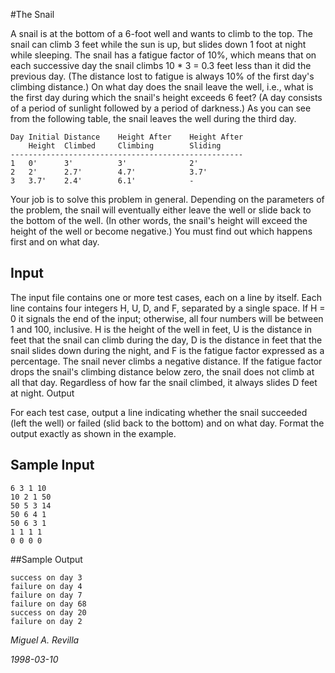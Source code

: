 #The Snail 

A snail is at the bottom of a 6-foot well and wants to climb to the top. The snail can climb 3 feet while the sun is up, but slides down 1 foot at night while sleeping. The snail has a fatigue factor of 10%, which means that on each successive day the snail climbs 10 * 3 = 0.3 feet less than it did the previous day. (The distance lost to fatigue is always 10% of the first day's climbing distance.) On what day does the snail leave the well, i.e., what is the first day during which the snail's height exceeds 6 feet? (A day consists of a period of sunlight followed by a period of darkness.) As you can see from the following table, the snail leaves the well during the third day.

	Day	Initial	Distance	Height After	Height After
		Height	Climbed		Climbing		Sliding
	----------------------------------------------------
	1	0'		3'			3'	 			2'
	2	2'		2.7'		4.7'			3.7'
	3	3.7'	2.4'		6.1'			-

Your job is to solve this problem in general. Depending on the parameters of the problem, the snail will eventually either leave the well or slide back to the bottom of the well. (In other words, the snail's height will exceed the height of the well or become negative.) You must find out which happens first and on what day.

## Input 

The input file contains one or more test cases, each on a line by itself. Each line contains four integers H, U, D, and F, separated by a single space. If H = 0 it signals the end of the input; otherwise, all four numbers will be between 1 and 100, inclusive. H is the height of the well in feet, U is the distance in feet that the snail can climb during the day, D is the distance in feet that the snail slides down during the night, and F is the fatigue factor expressed as a percentage. The snail never climbs a negative distance. If the fatigue factor drops the snail's climbing distance below zero, the snail does not climb at all that day. Regardless of how far the snail climbed, it always slides D feet at night.
Output 


For each test case, output a line indicating whether the snail succeeded (left the well) or failed (slid back to the bottom) and on what day. Format the output exactly as shown in the example.

## Sample Input 

	6 3 1 10
	10 2 1 50
	50 5 3 14
	50 6 4 1
	50 6 3 1
	1 1 1 1
	0 0 0 0

##Sample Output 

	success on day 3
	failure on day 4
	failure on day 7
	failure on day 68
	success on day 20
	failure on day 2


*Miguel A. Revilla*

*1998-03-10*